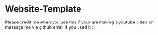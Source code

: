 # Website-Template

Please credit me when you use this if your are making a youtube video or message me via github email if you used it :)
